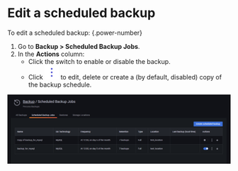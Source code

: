 # Edit a scheduled backup

To edit a scheduled backup:
{.power-number}

1. Go to **Backup > Scheduled Backup Jobs**.
2. In the **Actions** column:
    - Click the switch <i class="uil uil-toggle-on"></i> to enable or disable the backup.
    - Click ![](../images/dots-three-vertical.png) to edit, delete or create a (by default, disabled) copy of the backup schedule.

 ![!](../images/PMM_Backup_Management_Scheduled_Backups_Copy.png)

